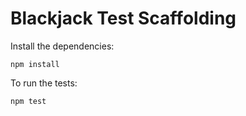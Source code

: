 # Blackjack Test Scaffolding

Install the dependencies:

```
npm install
```

To run the tests:

```
npm test
```
